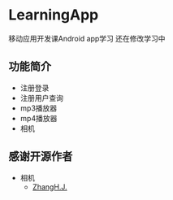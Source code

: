 # LearningApp
移动应用开发课Android app学习
还在修改学习中
## 功能简介
- 注册登录
- 注册用户查询
- mp3播放器
- mp4播放器
- 相机
## 感谢开源作者
- 相机
    - [ZhangH.J.](https://blog.csdn.net/ZHJ123CSDN/article/details/89880558)
